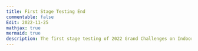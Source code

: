 ```yaml
---
title: First Stage Testing End
commentable: false
Edit: 2022-11-25
mathjax: true
mermaid: true
description: The first stage testing of 2022 Grand Challenges on Indoor Robot Learning has come to an end. Seven teams have passed the first stage testing and advanced to the final competition. The names of the finalists are shown above.
---
```

